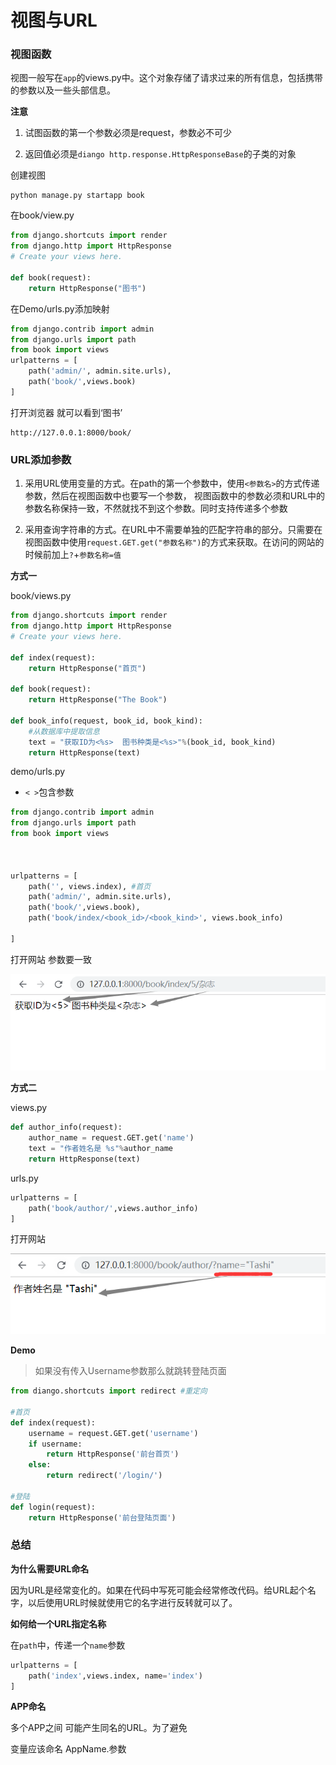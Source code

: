 # 视图与URL

### 视图函数

视图一般写在`app`的views.py中。这个对象存储了请求过来的所有信息，包括携带的参数以及一些头部信息。

**注意**

1. 试图函数的第一个参数必须是request，参数必不可少

2. 返回值必须是`diango http.response.HttpResponseBase`的子类的对象

创建视图
```
python manage.py startapp book
```

在book/view.py
```python
from django.shortcuts import render
from django.http import HttpResponse
# Create your views here.

def book(request):
    return HttpResponse("图书")
```

在Demo/urls.py添加映射
```python
from django.contrib import admin
from django.urls import path
from book import views
urlpatterns = [
    path('admin/', admin.site.urls),
    path('book/',views.book)
]
```

打开浏览器 就可以看到‘图书’
```
http://127.0.0.1:8000/book/
```

### URL添加参数

1. 采用URL使用变量的方式。在path的第一个参数中，使用`<参数名>`的方式传递参数，然后在视图函数中也要写一个参数， 视图函数中的参数必须和URL中的参数名称保持一致，不然就找不到这个参数。同时支持传递多个参数

2. 采用查询字符串的方式。在URL中不需要单独的匹配字符串的部分。只需要在视图函数中使用`request.GET.get("参数名称")`的方式来获取。在访问的网站的时候前加上`?`+`参数名称=值`

**方式一**

book/views.py
```python
from django.shortcuts import render
from django.http import HttpResponse
# Create your views here.

def index(request):
    return HttpResponse("首页")

def book(request):
    return HttpResponse("The Book")

def book_info(request, book_id, book_kind):
    #从数据库中提取信息
    text = "获取ID为<%s>  图书种类是<%s>"%(book_id, book_kind)
    return HttpResponse(text)
```

demo/urls.py

- `< >`包含参数

```python
from django.contrib import admin
from django.urls import path
from book import views



urlpatterns = [
    path('', views.index), #首页
    path('admin/', admin.site.urls),
    path('book/',views.book),
    path('book/index/<book_id>/<book_kind>', views.book_info)

]
```

打开网站 参数要一致

![](image/1.png)

**方式二**

views.py
```python
def author_info(request):
    author_name = request.GET.get('name')
    text = "作者姓名是 %s"%author_name
    return HttpResponse(text)
```

urls.py
```python
urlpatterns = [
    path('book/author/',views.author_info)
]
```

打开网站

![](image/2.png)


**Demo**

> 如果没有传入Username参数那么就跳转登陆页面

```python
from diango.shortcuts import redirect #重定向

#首页
def index(request):
	username = request.GET.get('username')
	if username:
		return HttpResponse('前台首页')
	else:
		return redirect('/login/')

#登陆
def login(request):
	return HttpResponse('前台登陆页面')
```

### 总结

**为什么需要URL命名**

因为URL是经常变化的。如果在代码中写死可能会经常修改代码。给URL起个名字，以后使用URL时候就使用它的名字进行反转就可以了。

**如何给一个URL指定名称**

在`path`中，传递一个`name`参数

```python
urlpatterns = [
    path('index',views.index, name='index')
]
```

**APP命名**

多个APP之间 可能产生同名的URL。为了避免

变量应该命名 AppName.参数


